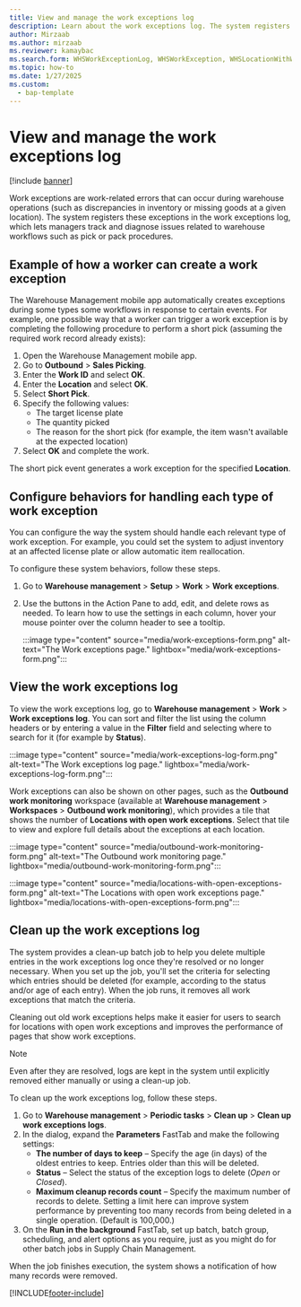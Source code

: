 ```yaml
---
title: View and manage the work exceptions log
description: Learn about the work exceptions log. The system registers work-related errors in the work exceptions log, which lets managers track and diagnose issues related to warehouse workflows.
author: Mirzaab
ms.author: mirzaab
ms.reviewer: kamaybac
ms.search.form: WHSWorkExceptionLog, WHSWorkException, WHSLocationWithWorkException
ms.topic: how-to
ms.date: 1/27/2025
ms.custom: 
  - bap-template
---
```


# View and manage the work exceptions log

[!include [banner](../includes/banner.md)]

Work exceptions are work-related errors that can occur during warehouse operations (such as discrepancies in inventory or missing goods at a given location). The system registers these exceptions in the work exceptions log, which lets managers track and diagnose issues related to warehouse workflows such as pick or pack procedures.

## Example of how a worker can create a work exception

The Warehouse Management mobile app automatically creates exceptions during some types some workflows in response to certain events. For example, one possible way that a worker can trigger a work exception is by completing the following procedure to perform a short pick (assuming the required work record already exists):

1. Open the Warehouse Management mobile app.
1. Go to **Outbound** \> **Sales Picking**.
1. Enter the **Work ID** and select **OK**.
1. Enter the **Location** and select **OK**.
1. Select **Short Pick**.
1. Specify the following values:
    - The target license plate
    - The quantity picked
    - The reason for the short pick (for example, the item wasn't available at the expected location)
1. Select **OK** and complete the work.

The short pick event generates a work exception for the specified **Location**.

## Configure behaviors for handling each type of work exception

You can configure the way the system should handle each relevant type of work exception. For example, you could set the system to adjust inventory at an affected license plate or allow automatic item reallocation.

To configure these system behaviors, follow these steps.

1. Go to **Warehouse management** \> **Setup** \> **Work** \> **Work exceptions**.
1. Use the buttons in the Action Pane to add, edit, and delete rows as needed. To learn how to use the settings in each column, hover your mouse pointer over the column header to see a tooltip.

    :::image type="content" source="media/work-exceptions-form.png" alt-text="The Work exceptions page." lightbox="media/work-exceptions-form.png":::

## View the work exceptions log

To view the work exceptions log, go to **Warehouse management** \> **Work** \> **Work exceptions log**. You can sort and filter the list using the column headers or by entering a value in the **Filter** field and selecting where to search for it (for example by **Status**).

:::image type="content" source="media/work-exceptions-log-form.png" alt-text="The Work exceptions log page." lightbox="media/work-exceptions-log-form.png":::

Work exceptions can also be shown on other pages, such as the **Outbound work monitoring** workspace (available at **Warehouse management** \> **Workspaces** \> **Outbound work monitoring**), which provides a tile that shows the number of **Locations with open work exceptions**. Select that tile to view and explore full details about the exceptions at each location.

:::image type="content" source="media/outbound-work-monitoring-form.png" alt-text="The Outbound work monitoring page." lightbox="media/outbound-work-monitoring-form.png":::

:::image type="content" source="media/locations-with-open-exceptions-form.png" alt-text="The Locations with open work exceptions page." lightbox="media/locations-with-open-exceptions-form.png":::

## Clean up the work exceptions log

The system provides a clean-up batch job to help you delete multiple entries in the work exceptions log once they're resolved or no longer necessary. When you set up the job, you'll set the criteria for selecting which entries should be deleted (for example, according to the status and/or age of each entry). When the job runs, it removes all work exceptions that match the criteria.

Cleaning out old work exceptions helps make it easier for users to search for locations with open work exceptions and improves the performance of pages that show work exceptions.

> [!NOTE]
> Even after they are resolved, logs are kept in the system until explicitly removed either manually or using a clean-up job.

To clean up the work exceptions log, follow these steps.

1. Go to **Warehouse management** \> **Periodic tasks** \> **Clean up** \> **Clean up work exceptions logs**.
1. In the dialog, expand the **Parameters** FastTab and make the following settings:
    - **The number of days to keep** – Specify the age (in days) of the oldest entries to keep. Entries older than this will be deleted.
    - **Status** – Select the status of the exception logs to delete (*Open* or *Closed*).
    - **Maximum cleanup records count** – Specify the maximum number of records to delete. Setting a limit here can improve system performance by preventing too many records from being deleted in a single operation. (Default is 100,000.)
1. On the **Run in the background** FastTab, set up batch, batch group, scheduling, and alert options as you require, just as you might do for other batch jobs in Supply Chain Management.

When the job finishes execution, the system shows a notification of how many records were removed.

[!INCLUDE[footer-include](../../includes/footer-banner.md)]
